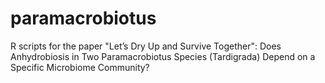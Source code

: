 # paramacrobiotus
R scripts for the paper "Let’s Dry Up and Survive Together": Does Anhydrobiosis in Two Paramacrobiotus Species (Tardigrada) Depend on a Specific Microbiome Community?
